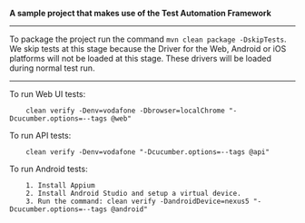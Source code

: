 **A sample project that makes use of the Test Automation Framework**

--- 

To package the project run the command `mvn clean package -DskipTests`. We skip tests at this stage because the Driver for the Web, Android or iOS platforms will not be loaded at this stage.
These drivers will be loaded during normal test run.

---

To run Web UI tests:
        
        clean verify -Denv=vodafone -Dbrowser=localChrome "-Dcucumber.options=--tags @web"

To run API tests:

        clean verify -Denv=vodafone "-Dcucumber.options=--tags @api"
        
To run Android tests:

        1. Install Appium
        2. Install Android Studio and setup a virtual device.
        3. Run the command: clean verify -DandroidDevice=nexus5 "-Dcucumber.options=--tags @android"

